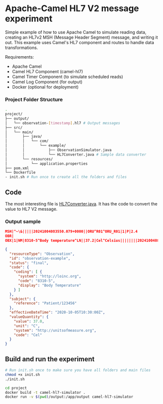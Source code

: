 # Apache-Camel HL7 V2 message experiment

Simple example of how to use Apache Camel to simulate reading data, creating an HL7v2 MSH (Message Header Segment) message, and writing it out. This example uses Camel's HL7 component and routes to handle data transformations.

Requirements:
- Apache Camel
- Camel HL7 Component (camel-hl7)
- Camel Timer Component (to simulate scheduled reads)
- Camel Log Component (for output)
- Docker (optional for deployment)

### Project Folder Structure

```bash
.
project/
├── output/
│   └── observation-[timestamp].hl7 # Output messages
├── src/
│   └── main/
│       ├── java/
│       │   └── com/
│       │       └── example/
│       │           ├── ObservationSimulator.java 
│       │           └── HL7Converter.java # Sample data converter
│       └── resources/
│           └── application.properties
├── pom.xml
└── Dockerfile
- init.sh # Run once to create all the folders and files
```

## Code

The most interesting file is [HL7Converter.java](src/main/java/com/example/HL7Converter.java). It has the code to convert the value to HL7 V2 message.

### Output sample

```json
MSH|^~\&|||||20241004083550.079+0000||ORU^R01^ORU_R01|1|P|2.4
OBR|
OBX|1|NM|8310-5^Body temperature^LN||37.2|Cel^Celsius||||||||20241004083550
```

```json
{
  "resourceType": "Observation",
  "id": "observation-example",
  "status": "final",
  "code": {
    "coding": [ {
      "system": "http://loinc.org",
      "code": "8310-5",
      "display": "Body Temperature"
    } ]
  },
  "subject": {
    "reference": "Patient/123456"
  },
  "effectiveDateTime": "2020-10-05T10:30:00Z",
  "valueQuantity": {
    "value": 37.0,
    "unit": "C",
    "system": "http://unitsofmeasure.org",
    "code": "Cel"
  }
}
```

## Build and run the experiment

```bash
# Run init.sh once to make sure you have all folders and main files
chmod +x init.sh
./init.sh
```

```bash
cd project
docker build -t camel-hl7-simulator .
docker run -v $(pwd)/output:/app/output camel-hl7-simulator
```

